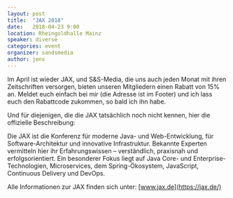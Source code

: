 ```yaml
---
layout: post
title:  "JAX 2018"
date:   2018-04-23 9:00
location: Rheingoldhalle Mainz
speaker: diverse
categories: event
organizer: sandsmedia
author: jens
---
```


<!-- <img src="/assets/articles/2018/jax.png" class="speaker" /> -->
Im April ist wieder JAX, und S&S-Media, die uns auch jeden Monat mit ihren Zeitschriften
versorgen, bieten unseren Mitgliedern einen Rabatt
von 15% an. Meldet euch einfach bei mir (die Adresse ist im Footer) und ich lass euch den Rabattcode zukommen, so bald ich ihn habe.

Und für diejenigen, die die JAX tatsächlich noch nicht kennen, hier die offizielle Beschreibung:

Die JAX ist die Konferenz für moderne Java- und Web-Entwicklung, für Software-Architektur und innovative Infrastruktur. 
Bekannte Experten vermitteln hier ihr Erfahrungswissen – verständlich, praxisnah und erfolgsorientiert. 
Ein besonderer Fokus liegt auf Java Core- und Enterprise-Technologien, Microservices, dem Spring-Ökosystem, 
JavaScript, Continuous Delivery und DevOps.

Alle Informationen zur JAX finden sich unter: [www.jax.de](https://jax.de/)
